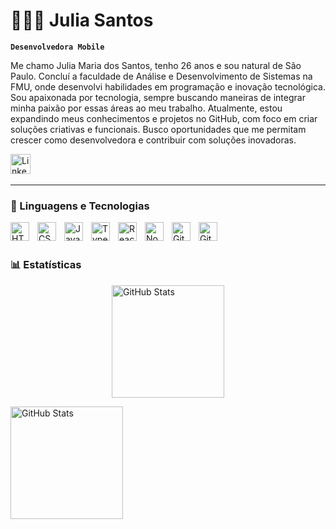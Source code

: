 # 👩🏻‍💻 Julia Santos

**`Desenvolvedora Mobile`**

Me chamo Julia Maria dos Santos, tenho 26 anos e sou natural de São Paulo. Concluí a faculdade de Análise e Desenvolvimento de Sistemas na FMU, onde desenvolvi habilidades em programação e inovação tecnológica. Sou apaixonada por tecnologia, sempre buscando maneiras de integrar minha paixão por essas áreas ao meu trabalho. Atualmente, estou expandindo meus conhecimentos e projetos no GitHub, com foco em criar soluções criativas e funcionais. Busco oportunidades que me permitam crescer como desenvolvedora e contribuir com soluções inovadoras.

<p align="center">
  
  <a href="https://www.linkedin.com/in/julia-santos-83b749143/"><img width="32px" alt="LinkedIn" title="LinkedIn" src="https://i.imgur.com/yRpa1dQ.png"/></a>
  &#8287;&#8287;&#8287;&#8287;&#8287;

<!--   &#8287;&#8287;&#8287;&#8287;&#8287;
  <a href="http://eyl327.mywebcommunity.org/promos/"><img width="32px" alt="Free Stuff" title="Free gifts for you" src="https://i.imgur.com/0uVwkoZ.png"/></a> -->
</p>

---

### 🤖 Linguagens e Tecnologias

<img 
    align="left" 
    alt="HTML"
    title="HTML" 
    width="30px" 
    style="padding-right: 10px;" 
    src="https://cdn.jsdelivr.net/gh/devicons/devicon@latest/icons/html5/html5-original.svg" 
/>
<img 
    align="left" 
    alt="CSS" 
    title="CSS"
    width="30px" 
    style="padding-right: 10px;" 
    src="https://cdn.jsdelivr.net/gh/devicons/devicon@latest/icons/css3/css3-original.svg" 
/>
<img 
    align="left" 
    alt="JavaScript" 
    title="JavaScript"
    width="30px" 
    style="padding-right: 10px;" 
    src="https://cdn.jsdelivr.net/gh/devicons/devicon@latest/icons/javascript/javascript-original.svg" 
/>
<img 
    align="left" 
    alt="TypeScript"
    title="TypeScript" 
    width="30px" 
    style="padding-right: 10px;" 
    src="https://cdn.jsdelivr.net/gh/devicons/devicon@latest/icons/typescript/typescript-original.svg" 
/>
<img 
    align="left" 
    alt="React"
    title="React" 
    width="30px" 
    style="padding-right: 10px;" 
    src="https://cdn.jsdelivr.net/gh/devicons/devicon@latest/icons/react/react-original.svg" 
/>
<img
  align="left" 
  alt="NodeJS" 
  width="30px" 
  style="padding-right:10px;" 
  src="https://cdn.jsdelivr.net/gh/devicons/devicon/icons/nodejs/nodejs-original.svg" 
/>
<!--
<img 
    align="left" 
    alt="Next.js" 
    title="Next.js"
    width="30px" 
    style="padding-right: 10px;" 
    src="https://cdn.jsdelivr.net/gh/devicons/devicon@latest/icons/nextjs/nextjs-original.svg" 
/>
-->
<!--
<img 
    align="left" 
    alt="Bootstrap"
    title="Bootstrap" 
    width="30px" 
    style="padding-right: 10px;" 
    src="https://cdn.jsdelivr.net/gh/devicons/devicon@latest/icons/bootstrap/bootstrap-original.svg" 
/>
-->
<!--
<img 
    align="left" 
    alt="Tailwind" 
    title="Tailwind"
    width="30px" 
    style="padding-right: 10px;" 
    src="https://cdn.jsdelivr.net/gh/devicons/devicon@latest/icons/tailwindcss/tailwindcss-original.svg" 
/>
-->
<!--
<img 
    align="left" 
    alt="SASS" 
    title="SASS"
    width="30px" 
    style="padding-right: 10px;" 
    src="https://cdn.jsdelivr.net/gh/devicons/devicon@latest/icons/sass/sass-original.svg" 
/>
-->
<!--
<img 
    align="left" 
    alt="PHP" 
    title="PHP"
    width="30px" 
    style="padding-right: 10px;" 
    src="https://cdn.jsdelivr.net/gh/devicons/devicon@latest/icons/php/php-original.svg" 
/>
-->
<!--
<img 
    align="left" 
    alt="Laravel" 
    title="Laravel"
    width="30px" 
    style="padding-right: 10px;" 
    src="https://cdn.jsdelivr.net/gh/devicons/devicon@latest/icons/laravel/laravel-original.svg" 
/>
-->
<!--
<img 
    align="left" 
    alt="JQuery" 
    title="JQuery"
    width="30px" 
    style="padding-right: 10px;" 
    src="https://cdn.jsdelivr.net/gh/devicons/devicon@latest/icons/jquery/jquery-original.svg" 
/>
-->
<img 
    align="left" 
    alt="Git" 
    title="Git"
    width="30px" 
    style="padding-right: 10px;" 
    src="https://cdn.jsdelivr.net/gh/devicons/devicon@latest/icons/git/git-original.svg" 
/>

<img 
  align="left" alt="GitHub" 
  width="30px" style="padding-right:10px;" 
  src="https://cdn.jsdelivr.net/gh/devicons/devicon/icons/github/github-original.svg" 
/>
<!--
<img 
    align="left" 
    alt="Python" 
    title="Python"
    width="30px" 
    style="padding-right: 10px;" 
    src="https://cdn.jsdelivr.net/gh/devicons/devicon@latest/icons/python/python-original.svg" 
/>
-->
<br/>
<br/>

### 📊 Estatísticas

<p style="display: flex; justify-content: center; gap: 20px;">
  <img 
    alt="GitHub Stats" 
    height="180"  
    src="https://github-readme-stats-7-git-7873cc-julia-santos-projects-6365454c.vercel.app/api?username=JuliaSTDev&show_icons=true&theme=onedark&include_all_commits=true&locale=pt-br" 
  />

  <img 
    alt="GitHub Stats" 
    height="180" 
    src="https://github-readme-stats-7-git-7873cc-julia-santos-projects-6365454c.vercel.app/api/top-langs/?username=JuliaSTDev&theme=onedark&layout=compact&custom_title=Tecnologias&langs_count=9" 
  />
</p>
